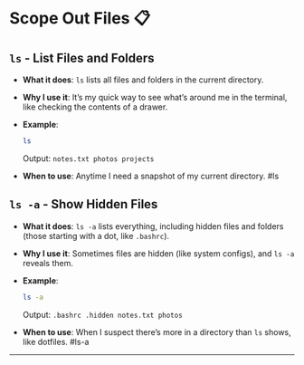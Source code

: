 # Scope Out Files 📋

## `ls` - List Files and Folders

- **What it does**: `ls` lists all files and folders in the current directory.
    
- **Why I use it**: It’s my quick way to see what’s around me in the terminal, like checking the contents of a drawer.
    
- **Example**:
    
    ```bash
    ls
    ```
    
    Output: `notes.txt photos projects`
    
- **When to use**: Anytime I need a snapshot of my current directory. #ls
    

## `ls -a` - Show Hidden Files

- **What it does**: `ls -a` lists everything, including hidden files and folders (those starting with a dot, like `.bashrc`).
    
- **Why I use it**: Sometimes files are hidden (like system configs), and `ls -a` reveals them.
    
- **Example**:
    
    ```bash
    ls -a
    ```
    
    Output: `.bashrc .hidden notes.txt photos`
    
- **When to use**: When I suspect there’s more in a directory than `ls` shows, like dotfiles. #ls-a
    

---

